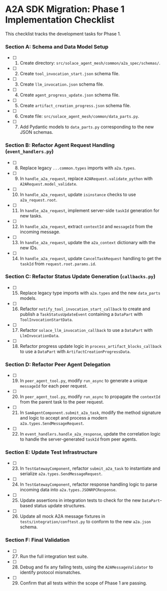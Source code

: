 # A2A SDK Migration: Phase 1 Implementation Checklist

This checklist tracks the development tasks for Phase 1.

### Section A: Schema and Data Model Setup

- [ ] 1. Create directory: `src/solace_agent_mesh/common/a2a_spec/schemas/`.
- [ ] 2. Create `tool_invocation_start.json` schema file.
- [ ] 3. Create `llm_invocation.json` schema file.
- [ ] 4. Create `agent_progress_update.json` schema file.
- [ ] 5. Create `artifact_creation_progress.json` schema file.
- [ ] 6. Create file: `src/solace_agent_mesh/common/data_parts.py`.
- [ ] 7. Add Pydantic models to `data_parts.py` corresponding to the new JSON schemas.

### Section B: Refactor Agent Request Handling (`event_handlers.py`)

- [ ] 8. Replace legacy `...common.types` imports with `a2a.types`.
- [ ] 9. In `handle_a2a_request`, replace `A2ARequest.validate_python` with `A2ARequest.model_validate`.
- [ ] 10. In `handle_a2a_request`, update `isinstance` checks to use `a2a_request.root`.
- [ ] 11. In `handle_a2a_request`, implement server-side `taskId` generation for new tasks.
- [ ] 12. In `handle_a2a_request`, extract `contextId` and `messageId` from the incoming message.
- [ ] 13. In `handle_a2a_request`, update the `a2a_context` dictionary with the new IDs.
- [ ] 14. In `handle_a2a_request`, update `CancelTaskRequest` handling to get the `taskId` from `request.root.params.id`.

### Section C: Refactor Status Update Generation (`callbacks.py`)

- [ ] 15. Replace legacy type imports with `a2a.types` and the new `data_parts` models.
- [ ] 16. Refactor `notify_tool_invocation_start_callback` to create and publish a `TaskStatusUpdateEvent` containing a `DataPart` with `ToolInvocationStartData`.
- [ ] 17. Refactor `solace_llm_invocation_callback` to use a `DataPart` with `LlmInvocationData`.
- [ ] 18. Refactor progress update logic in `process_artifact_blocks_callback` to use a `DataPart` with `ArtifactCreationProgressData`.

### Section D: Refactor Peer Agent Delegation

- [ ] 19. In `peer_agent_tool.py`, modify `run_async` to generate a unique `messageId` for each peer request.
- [ ] 20. In `peer_agent_tool.py`, modify `run_async` to propagate the `contextId` from the parent task to the peer request.
- [ ] 21. In `SamAgentComponent.submit_a2a_task`, modify the method signature and logic to accept and process a modern `a2a.types.SendMessageRequest`.
- [ ] 22. In `event_handlers.handle_a2a_response`, update the correlation logic to handle the server-generated `taskId` from peer agents.

### Section E: Update Test Infrastructure

- [ ] 23. In `TestGatewayComponent`, refactor `submit_a2a_task` to instantiate and serialize `a2a.types.SendMessageRequest`.
- [ ] 24. In `TestGatewayComponent`, refactor response handling logic to parse incoming data into `a2a.types.JSONRPCResponse`.
- [ ] 25. Update assertions in integration tests to check for the new `DataPart`-based status update structures.
- [ ] 26. Update all mock A2A message fixtures in `tests/integration/conftest.py` to conform to the new `a2a.json` schema.

### Section F: Final Validation

- [ ] 27. Run the full integration test suite.
- [ ] 28. Debug and fix any failing tests, using the `A2AMessageValidator` to identify protocol mismatches.
- [ ] 29. Confirm that all tests within the scope of Phase 1 are passing.

